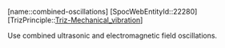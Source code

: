 ﻿---
type: TrizPrincipleSub
aliases:
- combined-oscillations
license: CC BY-SA 4.0
copyright: https://github.com/SpocWeb
IsDeleted: false
IsReadOnly: false
Confidential: public
tags: 
- Triz/Principle/Sub
---
[name::combined-oscillations]
[SpocWebEntityId::22280]
[TrizPrinciple::[Triz-Mechanical_vibration](tech/Triz/Principle/Triz-Mechanical_vibration.md)]

Use combined ultrasonic and electromagnetic field oscillations.
